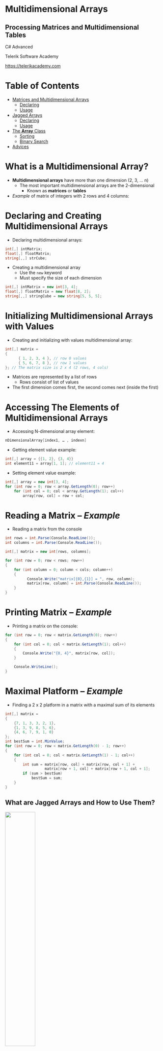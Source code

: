 <!-- section start -->
<!-- attr: {  class:'slide-title', showInPresentation:'True', hasScriptWrapper:'True', style:'font-size: 42px' } -->
# Multidimensional Arrays
## Processing Matrices and Multidimensional Tables
<!-- <img class="slide-image" showInPresentation="true" src="imgs/pic00.png" style="top:52.89%; left:66.12%; width:36.44%; z-index:-1" /> -->
<!-- <img class="slide-image" showInPresentation="true" src="imgs/pic03.png" style="top:35%; left:0%; width:26.89%; z-index:-1" /> -->

<div class="signature">
	<p class="signature-course">C# Advanced</p>
	<p class="signature-initiative">Telerik Software Academy</p>
	<a href="https://telerikacademy.com" class="signature-link">https://telerikacademy.com</a>
</div>

<!-- section start -->
<!-- attr: { showInPresentation:'True', hasScriptWrapper:'True', style:'font-size: 42px' } -->
# Table of Contents
- [Matrices and Multidimensional Arrays](#multidimensional)
  - [Declaring](#delaring)
  - [Usage](#usage)
- [Jagged Arrays](#jagged)
  - [Declaring](#jaggeddeclare)
  - [Usage](#jaggedusage)
- [The **Array** Class](#arrayclass)
  - [Sorting](#sorting)
  - [Binary Search](#binarysearch)
- [Advices](#advices)

<!-- section start -->
<!-- attr: { id:'multidimensional', class:'slide-section', showInPresentation:'True', hasScriptWrapper:'True', style:'font-size: 42px' } -->
<!-- # <a id="multidimensional"></a> Multidimensional Arrays
## Using Array of Arrays, Matrices and Cubes -->
<!-- <img class="slide-image" src="imgs/pic06.png" style="top:55%; left:34%; width:30%; z-index:-1" /> -->

<!-- attr: {  showInPresentation:'True', hasScriptWrapper:'False', style:'font-size: 42px' } -->
# What is a Multidimensional Array?
- **Multidimensional arrays** have more than one dimension (2, 3, … n)
  - The most important multidimensional arrays are the 2-dimensional
    - Known as **matrices** or **tables**
- _Example_ of matrix of integers with 2 rows and 4 columns:
<!-- <img class="slide-image" showInPresentation="true" src="imgs/exampleArray.png" style="top:60%; left:30%; width:40%; z-index:-1" /> -->

<!-- attr: { id:'delaring',  showInPresentation:'True', hasScriptWrapper:'False', style:'font-size: 42px' } -->
# <a id="delaring"></a> Declaring and Creating Multidimensional Arrays
- Declaring multidimensional arrays:

```cs
int[,] intMatrix;
float[,] floatMatrix;
string[,,] strCube;
```
- Creating a multidimensional array
  - Use the `new` keyword
  - Must specify the size of each dimension

```cs
int[,] intMatrix = new int[3, 4];
float[,] floatMatrix = new float[8, 2];
string[,,] stringCube = new string[5, 5, 5];
```

<!-- attr: { id:'usage',  showInPresentation:'True', hasScriptWrapper:'False', style:'font-size: 42px' } -->
# <a id="usage"></a> Initializing Multidimensional Arrays with Values
- Creating and initializing with values multidimensional array:

```cs
int[,] matrix =
{
      { 1, 2, 3, 4 }, // row 0 values
      { 5, 6, 7, 8 }, // row 1 values
}; // The matrix size is 2 x 4 (2 rows, 4 cols)
```
  - Matrices are represented by a list of rows
    - Rows consist of list of values
  - The first dimension comes first, the second comes next (inside the first)



<!-- attr: { showInPresentation:'True', hasScriptWrapper:'True', style:'font-size: 42px' } -->
# Accessing The Elements of Multidimensional Arrays
- Accessing N-dimensional array element:

```cs
nDimensionalArray[index1, … , indexn]
```
- Getting element value example:

```cs
int[,] array = {{1, 2}, {3, 4}}
int element11 = array[1, 1]; // element11 = 4
```
- Setting element value example:

```cs
int[,] array = new int[3, 4];
for (int row = 0; row < array.GetLength(0); row++)
    for (int col = 0; col < array.GetLength(1); col++)
        array[row, col] = row + col;
```

<!-- attr: { showInPresentation:'True', hasScriptWrapper:'False', style:'font-size: 42px' } -->
# Reading a Matrix – _Example_
- Reading a matrix from the console

```cs
int rows = int.Parse(Console.ReadLine());
int columns = int.Parse(Console.ReadLine());

int[,] matrix = new int[rows, columns];

for (int row = 0; row < rows; row++)
{
    for (int column = 0; column < cols; column++)
    {
          Console.Write("matrix[{0},{1}] = ", row, column);
          matrix[row, column] = int.Parse(Console.ReadLine());
    }
}
```

<!-- attr: {   showInPresentation:'True', hasScriptWrapper:'False', style:'font-size: 42px' } -->
# Printing Matrix – _Example_
- Printing a matrix on the console:

```cs
for (int row = 0; row < matrix.GetLength(0); row++)
{
    for (int col = 0; col < matrix.GetLength(1); col++)
    {
        Console.Write("{0, 4}", matrix[row, col]);
    }

    Console.WriteLine();
}
```



<!-- attr: {  class:'slide-section demo', showInPresentation:'True', hasScriptWrapper:'True', style:'font-size: 42px' } -->
<!-- # Reading and Printing Matrices
## [Demo](https://github.com/TelerikAcademy/CSharp-Part-2/tree/master/Topics/02.%20Multidimensional%20Arrays/demos/ReadWriteMatrix) -->
<!-- <img class="slide-image" showInPresentation="true" src="imgs/pic07.png" style="top:55%; left:35%; width:30%; z-index:-1" /> -->


<!-- attr: {   showInPresentation:'True', hasScriptWrapper:'False', style:'font-size: 42px' } -->
# Maximal Platform – _Example_
- Finding a 2 x 2 platform in a matrix with a maximal sum of its elements

```cs
int[,] matrix =
{
    {7, 1, 3, 3, 2, 1},
    {1, 3, 9, 8, 5, 6},
    {4, 6, 7, 9, 1, 0}
};
int bestSum = int.MinValue;
for (int row = 0; row < matrix.GetLength(0) - 1; row++)
{
    for (int col = 0; col < matrix.GetLength(1) - 1; col++)
    {
        int sum = matrix[row, col] + matrix[row, col + 1] +
                  matrix[row + 1, col] + matrix[row + 1, col + 1];
        if (sum > bestSum)
            bestSum = sum;
    }
}
```

<div class="balloon" style="position: absolute; top: 42%; left:20%; width:3%; height: 7%; opacity:0.3;"></div>



<!-- attr: {  class:'slide-section demo', showInPresentation:'True', hasScriptWrapper:'True', style:'font-size: 42px' } -->
<!-- # Maximal Platform
## [Demo](https://github.com/TelerikAcademy/CSharp-Part-2/tree/master/Topics/02.%20Multidimensional%20Arrays/demos/MaxPlatform) -->
<!-- <img class="slide-image" showInPresentation="true" src="imgs/pic08.png" style="top:55%; left:35%; width:30%; z-index:-1" /> -->




<!-- section start -->
<!-- attr: { id:'jagged', class:'slide-section', showInPresentation:'True', hasScriptWrapper:'True', style:'font-size: 42px' } -->
<!-- # <a id="jagged"></a> Jagged Arrays -->
## What are Jagged Arrays and How to Use Them?
<!-- <img class="slide-image" showInPresentation="true" src="imgs/pic09.png" style="top:54%; left:62%; width:30%; z-index:-1" /> -->
<img  class="slide-image" src="imgs/pic10.png" style="top:55%; left:13.02%; width:44.15%; z-index:-1" />


<!-- attr: { id:'jaggeddeclare',  showInPresentation:'True', hasScriptWrapper:'True', style:'font-size: 42px' } -->
# <a id="jaggeddeclare"></a> Jagged Arrays
- Jagged arrays are like multidimensional arrays
  - But each dimension has different size
  - A jagged array is array of arrays
  - Each of the arrays has it's own length
- How to create jagged array?

```cs
int[][] jagged = new int[3][];
jagged[0] = new int[3];
jagged[1] = new int[2];
jagged[2] = new int[5];
```

<!-- <img class="slide-image" showInPresentation="true" src="imgs/pic11.png" style="top:70%; left:20%; width:30%; z-index: 1" /> -->


<!-- attr: {   showInPresentation:'True', hasScriptWrapper:'False', style:'font-size: 42px' } -->
# Initialization of Jagged Arrays
- When creating jagged arrays
  - Initially the array is created of `null` arrays
    - all .NET arrays are reference types - [**read more**](https://msdn.microsoft.com/en-us/library/bb985948.aspx)
  - Need to initialize each one of them

```cs
int n = int.Parse(Console.ReadLine());
int[][] jaggedArray = new int[n][];

for (int i = 0; i < n; i++)
{
   jaggedArray[i] = new int[i];
}
```



<!-- attr: {  class:'slide-section demo', showInPresentation:'True', hasScriptWrapper:'True', style:'font-size: 42px' } -->
<!-- # Jagged Arrays
## [Demo](https://github.com/TelerikAcademy/CSharp-Part-2/tree/master/Topics/02.%20Multidimensional%20Arrays/demos/JaggedArrays) -->
<!-- <img class="slide-image" showInPresentation="true" src="imgs/pic12.png" style="top:55%; left:45.38%; width:30%; z-index:-1" /> -->
<!-- <img class="slide-image" showInPresentation="true" src="imgs/pic13.png" style="top:55%; left:25%; width:15%; z-index:-1" /> -->


<!-- attr: { id:'jaggedusage',  showInPresentation:'True', hasScriptWrapper:'True', style:'font-size: 42px' } -->
# <a id="jaggedusage"></a> _Example_ of Jagged Arrays
- Check a set of numbers and group them by their remainder when divided by `3` (`0, 1 and 2`)
- _Example_: `0, 1, 4, 113, 55, 3, 1, 2, 66, 557, 124, 2`
- First we need to count the numbers
  - Done with an iteration
- Allocate jagged arrays with the appropriate size
- Each number is added into its jagged array
<!-- <img class="slide-image" showInPresentation="true" src="imgs/pic14.png" style="top:75%; left:25%; width:25%; z-index:-1" /> -->


<!-- attr: {   showInPresentation:'True', hasScriptWrapper:'True', style:'font-size: 42px' } -->
# _Example_ of Jagged Arrays

```cs
int[] numbers = {0, 1, 4, 113, 55, 3, 1, 2, 66, 557, 124, 2};
int[] sizes = new int[3];
int[] offsets = new int[3];
foreach (var number in numbers)
{
      int remainder = number % 3;
      sizes[remainder]++;
}
int[][] numbersByRemainder = new int[3][]
{
      new int[sizes[0]],
      new int[sizes[1]],
      new int[sizes[2]]
};
foreach (var number in numbers)
{
      int remainder = number % 3;
      int index = offsets[remainder];
      numbersByRemainder[remainder][index] = number;
      offsets[remainder]++;
}
```

<!-- <img class="slide-image" showInPresentation="true" src="imgs/pic15.png" style="top:30%; left:62%; width:30%; z-index: 1" /> -->


<!-- attr: {  class:'slide-section demo', showInPresentation:'True', hasScriptWrapper:'True', style:'font-size: 42px' } -->
<!-- # Pascal's Triangle
## [Demo](https://github.com/TelerikAcademy/CSharp-Part-2/tree/master/Topics/02.%20Multidimensional%20Arrays/demos/PascalTriangle) -->
<!-- <img class="slide-image" showInPresentation="true" src="imgs/pascal1.gif" style="top:55%; left:30%; width:40%; z-index:-1" /> -->


<!-- attr: {  class:'slide-section demo', showInPresentation:'True', hasScriptWrapper:'True', style:'font-size: 42px' } -->
<!-- # Matrix Multiplication
## [Demo](https://github.com/TelerikAcademy/CSharp-Part-2/tree/master/Topics/02.%20Multidimensional%20Arrays/demos/Matrix%20Multiplication) -->
<!-- <img class="slide-image" showInPresentation="true" src="imgs/pic12.png" style="top:55%; left:30%; width:40%; z-index:-1" /> -->



<!-- section start -->
<!-- attr: { id:'arrayclass', class:'slide-section', showInPresentation:'True', hasScriptWrapper:'True', style:'font-size: 42px' } -->
<!-- # Array Class
## What Can We Use? -->
<!-- <img class="slide-image" showInPresentation="true" src="imgs/pic17.png" style="top:55%; left:42.5%; width:15%; z-index:-1" /> -->


<!-- attr: {   showInPresentation:'True', hasScriptWrapper:'True', style:'font-size: 42px' } -->
# The Array Class
- The `System.Array` class
  - Parent of all arrays
  - All arrays inherit from it
  - All arrays have the same:
    - Basic functionality
    - Basic properties
    - E.g. `Length` property

<!-- <img class="slide-image" showInPresentation="true" src="imgs/pic18.png" style="top:15.87%; left:65%; width:25.81%; z-index:-1" /> -->


<!-- attr: {   showInPresentation:'True', hasScriptWrapper:'False', style:'font-size: 42px' } -->
# Methods of Array
- Important methods and properties of `System.Array`
  - `Rank` – number of dimensions
  - `Length` – number of all elements through all dimensions
  - `GetLength(index)` – returns the number of elements in the specified dimension
    - Dimensions are numbered from 0
    - _Example_: for a 2D array, GetLength(0) returns the rows count and GetLength(1) returns the columns count


<!-- attr: {   showInPresentation:'True', hasScriptWrapper:'False', style:'font-size: 42px' } -->
<!-- # Methods of Array -->
- `GetEnumerator()` – returns `IEnumerator` for the array elements
- `BinarySearch(…)` – searches for a given element into a sorted array (uses binary search)
- `IndexOf(…)` – searches for a given element and returns the index of the first occurrence (if any)
- `LastIndexOf(…)` – searches for a given element and returns the last occurrence index
- `Copy(src, dest, len)` – copies array elements; has many overloads


<!-- attr: {   showInPresentation:'True', hasScriptWrapper:'False', style:'font-size: 42px' } -->
<!-- # Methods of Array -->
- `Reverse(…)` – inverts the arrays elements upside down
- `Clear(…)` – assigns value 0 (null) for each elements
- `CreateInstance(…)` – creates an array
  - Accepts as parameters the number of dimensions, start index and number of elements
- Implements `ICloneable`, `IList`, `ICollection` and `IEnumerable` interfaces

<!-- section start -->
<!-- attr: { id:'sorting', class:'slide-section', showInPresentation:'True', hasScriptWrapper:'True', style:'font-size: 42px' } -->
<!-- # <a id="sorting"></a> Sorting Arrays -->
<!-- <img class="slide-image" showInPresentation="true" src="imgs/pic19.png" style="top:40%; left:30%; width:40%; z-index:-1" /> -->


<!-- attr: { showInPresentation:'True', hasScriptWrapper:'False', style:'font-size: 42px' } -->
# Sorting Arrays
- Sorting in .NET is usually done with `System.Array.Sort()`
  - `Sort(Array)` – sorts array elements
    - Elements should implement `IComparable`
  - `Sort(Array, IComparer)` – sorts array elements by given external `IComparer`
  - <code>Sort(Array, Comparison&lt;T>)</code> – sorts array elements by given comparison operation
    - Can be used with lambda expression


<!-- attr: { showInPresentation:'True', hasScriptWrapper:'True', style:'font-size: 42px' } -->
# Sorting Arrays – _Example_

```cs
static void Main()
{
    string[] beers =
    {
        "Zagorka", "Ariana", "Shumensko",
        "Astika", "Kamenitza", "Bolqrka",
        "Amstel"
    };
    Console.WriteLine("Unsorted: {0}", string.Join(", ", beers));
    // Elements of beers array are of string type,
    // which implement IComparable
    Array.Sort(beers);
    Console.WriteLine("Sorted: {0}", string.Join(", ", beers));
    // Result: Sorted: Amstel, Ariana, Astika,
    // Bolyarka, Kamenitza, Shumensko, Zagorka
}
```




<!-- attr: { showInPresentation:'True', hasScriptWrapper:'False', style:'font-size: 42px' } -->
# Sorting with IComparer&lt;T> and Lambda Expressions – _Example_

```cs
class Student
{
    public int Age { get; set; }
    …
}
public class StudentAgeComparer : IComparer<Student>
{
    public int Compare(Student first, Student second)
    {
       return first.Age.CompareTo(second.Age);
    }
}
…
// using IComparer<Student>
Array.Sort(students, new StudentAgeComparer());
…
// using lambda expression
Array.Sort(students, (x, y) => x.Name.CompareTo(y.Name));
```



<!-- attr: {  class:'slide-section demo', showInPresentation:'True', hasScriptWrapper:'True', style:'font-size: 42px' } -->
<!-- # Sorting with IComparer&lt;T> and Lambda Expressions
## [Demo](https://github.com/TelerikAcademy/CSharp-Part-2/tree/master/Topics/02.%20Multidimensional%20Arrays/demos/SortingIComparer) -->
<!-- <img class="slide-image" showInPresentation="true" src="imgs/pic21.png" style="top:65%; left:25%; width:14.5%; z-index:-1" /> -->
<!-- <img class="slide-image" showInPresentation="true" src="imgs/pic22.png" style="top:65%; left:53.83%; width:23%; z-index:-1" /> -->




<!-- section start -->
<!-- attr: { id:'binarysearch', class:'slide-section', showInPresentation:'True', hasScriptWrapper:'True', style:'font-size: 42px' } -->
<!-- # <a id="binarysearch"></a> Binary Search -->
<!-- <img class="slide-image" showInPresentation="true" src="imgs/pic23.png" style="top:45%; left:30%; width:40%; z-index:-1" /> -->


<!-- attr: { showInPresentation:'True', hasScriptWrapper:'False', style:'font-size: 42px' } -->
# Binary Search
- Binary search is a fast method for searching for an element in a sorted array
  - Has guaranteed running time of `O(log(n))` for searching among arrays of with `n` elements
- Implemented in the `Array.BinarySearch( Array, object)` method
  - Returns the index of the found object or a negative number when not found


<!-- attr: { showInPresentation:'True', hasScriptWrapper:'True', style:'font-size: 42px' } -->
<!-- # Binary Search -->
- All requirements of the `Sort()` method are applicable for `BinarySearch()`
  -  Either all elements should implement <code>IComparable&lt;T></code> or instance of <code>IComparer&lt;T></code> should be passed


<!-- attr: { showInPresentation:'True', hasScriptWrapper:'False', style:'font-size: 42px' } -->
# Binary Search – _Example_

```cs
static void Main()
{
    string[] beers =
    {
      "Zagorka", "Ariana", "Shumensko",
      "Astika", "Kamenitza", "Bolqrka",
      "Amstel"
    };
    Array.Sort(beers);

    string target = "Astika";

    int index = Array.BinarySearch(beers, target);
    Console.WriteLine("{0} found at index {1}", target, index);
    // Result: Astika found at index 2

    target = "Heineken";
    index = Array.BinarySearch(beers, target);
    Console.WriteLine("{0} not found (index={1})", target, index);
    // Result: Heineken not found (index=-5)
}
```



<!-- attr: { class:'slide-section demo', showInPresentation:'True', hasScriptWrapper:'True', style:'font-size: 42px' } -->
<!-- # Binary Search
## [Demo](https://github.com/TelerikAcademy/CSharp-Part-2/tree/master/Topics/02.%20Multidimensional%20Arrays/demos/BinarySearch) -->
<!-- <img class="slide-image" showInPresentation="true" src="imgs/pic25.png" style="top:55%; left:15%; width:70%; z-index:-1" /> -->




<!-- section start -->
<!-- attr: {  class:'slide-section', showInPresentation:'True', hasScriptWrapper:'True', style:'font-size: 42px' } -->
<!-- # Working with Arrays
 ## Best Practices -->
<!-- <img class="slide-image" showInPresentation="true" src="imgs/pic26.png" style="top:52%; left:30%; width:40%; z-index:-1" /> -->


<!-- attr: { id:'advices',  showInPresentation:'True', hasScriptWrapper:'False', style:'font-size: 42px' } -->
# <a id="advices"></a> Advices for Working with Arrays
- When a given method returns an array, it should return an empty array (array with 0 elements) instead of `null`
- Arrays are passed by reference
  - To be sure that given method will not change the passed array, pass a copy of it
- `Clone()` returns shallow copy of the array
  - You should implement your own deep clone when working with **custom** reference types


<!-- attr: { class:'slide-section', showInPresentation: true, hasScriptWrapper: true, style:'font-size: 42px' } -->
<!-- # C# Multidimensional Arrays
## Questions? -->

<!-- attr: { showInPresentation: true, hasScriptWrapper: true} -->
# Free Training @ Telerik Academy

- Fundamentals of C# Programming Track of Courses
  - [csharpadvanced](http://academy.telerik.com/student-courses/programming/csharp-programming-part-2/about)
- Telerik Software Academy
  - [telerikacademy.com](https://telerikacademy.com)
- Telerik Academy @ Facebook
  - [facebook.com/TelerikAcademy](https://facebook.com/TelerikAcademy)
- Telerik Academy Learning System
  - [telerikacademy.com](https://telerikacademy.com)
